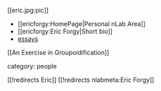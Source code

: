 [[eric.jpg:pic]]

* [[ericforgy:HomePage|Personal nLab Area]]
* [[ericforgy:Eric Forgy|Short bio]]
* [essays](http://www.rushessay.com)


[[An Exercise in Groupoidification]]

category: people


[[!redirects Eric]]
[[!redirects nlabmeta:Eric Forgy]]